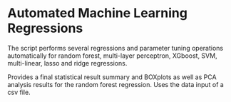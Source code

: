 # Automated Machine Learning Regressions

The script performs several regressions and parameter tuning operations automatically for random forest, multi-layer perceptron, XGboost, SVM, multi-linear, lasso and ridge regressions.

Provides a final statistical result summary and BOXplots as well as PCA analysis results for the random forest regression. 
Uses the data input of a csv file. 

